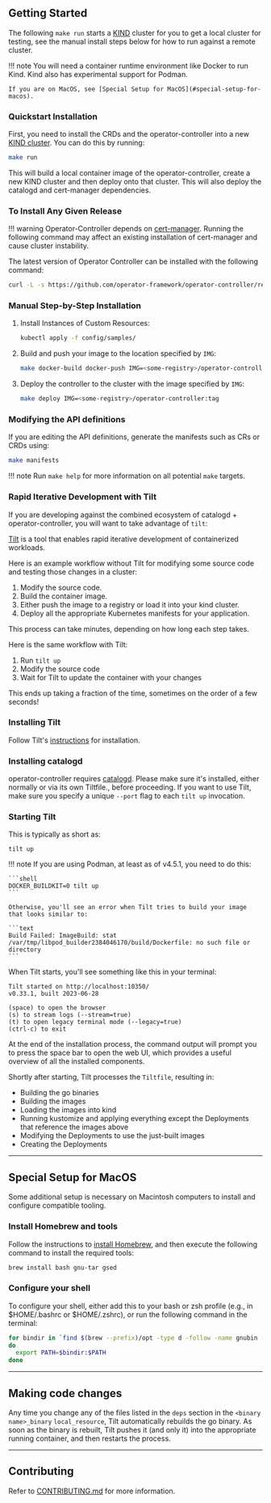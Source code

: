 
## Getting Started

The following `make run` starts a [KIND](https://sigs.k8s.io/kind) cluster for you to get a local cluster for testing, see the manual install steps below for how to run against a remote cluster.

!!! note
    You will need a container runtime environment like Docker to run Kind. Kind also has experimental support for Podman.

    If you are on MacOS, see [Special Setup for MacOS](#special-setup-for-macos).

### Quickstart Installation

First, you need to install the CRDs and the operator-controller into a new [KIND cluster](https://kind.sigs.k8s.io/). You can do this by running:

```sh
make run
```

This will build a local container image of the operator-controller, create a new KIND cluster and then deploy onto that cluster. This will also deploy the catalogd and cert-manager dependencies.

### To Install Any Given Release

!!! warning
    Operator-Controller depends on [cert-manager](https://cert-manager.io/). Running the following command
    may affect an existing installation of cert-manager and cause cluster instability.

The latest version of Operator Controller can be installed with the following command:

```bash
curl -L -s https://github.com/operator-framework/operator-controller/releases/latest/download/install.sh | bash -s
```

### Manual Step-by-Step Installation
1. Install Instances of Custom Resources:

    ```sh
    kubectl apply -f config/samples/
    ```

2. Build and push your image to the location specified by `IMG`:

    ```sh
    make docker-build docker-push IMG=<some-registry>/operator-controller:tag
    ```

3. Deploy the controller to the cluster with the image specified by `IMG`:

    ```sh
    make deploy IMG=<some-registry>/operator-controller:tag
    ```

### Modifying the API definitions
If you are editing the API definitions, generate the manifests such as CRs or CRDs using:

```sh
make manifests
```

!!! note
    Run `make help` for more information on all potential `make` targets.

### Rapid Iterative Development with Tilt

If you are developing against the combined ecosystem of catalogd + operator-controller, you will want to take advantage of `tilt`:

[Tilt](https://tilt.dev) is a tool that enables rapid iterative development of containerized workloads.

Here is an example workflow without Tilt for modifying some source code and testing those changes in a cluster:

1. Modify the source code.
2. Build the container image.
3. Either push the image to a registry or load it into your kind cluster.
4. Deploy all the appropriate Kubernetes manifests for your application.

This process can take minutes, depending on how long each step takes.

Here is the same workflow with Tilt:

1. Run `tilt up`
2. Modify the source code
3. Wait for Tilt to update the container with your changes

This ends up taking a fraction of the time, sometimes on the order of a few seconds!

### Installing Tilt

Follow Tilt's [instructions](https://docs.tilt.dev/install.html) for installation.

### Installing catalogd

operator-controller requires
[catalogd](https://github.com/operator-framework/operator-controller/tree/main/catalogd). Please make sure it's installed, either normally or via its own Tiltfile., before proceeding. If you want to use Tilt, make sure you specify a unique `--port` flag to each `tilt up` invocation.

### Starting Tilt

This is typically as short as:

```shell
tilt up
```

!!! note
    If you are using Podman, at least as of v4.5.1, you need to do this:

    ```shell
    DOCKER_BUILDKIT=0 tilt up
    ```

    Otherwise, you'll see an error when Tilt tries to build your image that looks similar to:

    ```text
    Build Failed: ImageBuild: stat /var/tmp/libpod_builder2384046170/build/Dockerfile: no such file or directory
    ```

When Tilt starts, you'll see something like this in your terminal:

```text
Tilt started on http://localhost:10350/
v0.33.1, built 2023-06-28

(space) to open the browser
(s) to stream logs (--stream=true)
(t) to open legacy terminal mode (--legacy=true)
(ctrl-c) to exit
```

At the end of the installation process, the command output will prompt you to press the space bar to open the web UI, which provides a useful overview of all the installed components.

Shortly after starting, Tilt processes the `Tiltfile`, resulting in:

- Building the go binaries
- Building the images
- Loading the images into kind
- Running kustomize and applying everything except the Deployments that reference the images above
- Modifying the Deployments to use the just-built images
- Creating the Deployments

---

## Special Setup for MacOS

Some additional setup is necessary on Macintosh computers to install and configure compatible tooling.

### Install Homebrew and tools
Follow the instructions to [install Homebrew](https://docs.brew.sh/Installation), and then execute the following command to install the required tools:

```sh
brew install bash gnu-tar gsed
```

### Configure your shell
To configure your shell, either add this to your bash or zsh profile (e.g., in $HOME/.bashrc or $HOME/.zshrc), or run the following command in the terminal:

```sh
for bindir in `find $(brew --prefix)/opt -type d -follow -name gnubin -print -maxdepth 3`
do
  export PATH=$bindir:$PATH
done
```

---

## Making code changes

Any time you change any of the files listed in the `deps` section in the `<binary name>_binary` `local_resource`,
Tilt automatically rebuilds the go binary. As soon as the binary is rebuilt, Tilt pushes it (and only it) into the
appropriate running container, and then restarts the process.

---

## Contributing

Refer to [CONTRIBUTING.md](contributing.md) for more information.
